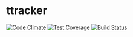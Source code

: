 # ttracker

[![Code Climate](https://codeclimate.com/github/andresilveira/ttracker/badges/gpa.svg)](https://codeclimate.com/github/andresilveira/ttracker)
[![Test Coverage](https://codeclimate.com/github/andresilveira/ttracker/badges/coverage.svg)](https://codeclimate.com/github/andresilveira/ttracker/coverage)
[![Build Status](https://semaphoreci.com/api/v1/projects/58b432ca-3e56-457b-b953-c00d80081204/570166/shields_badge.svg)](https://semaphoreci.com/andresilveirah/ttracker)
